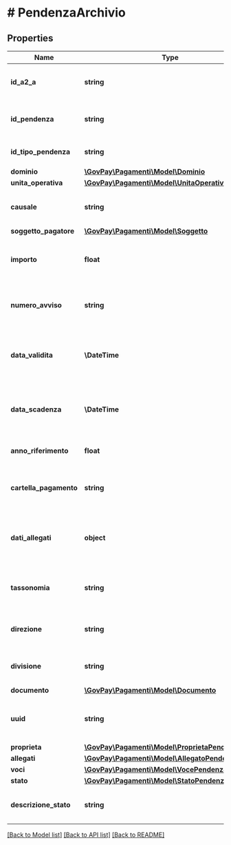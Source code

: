 # # PendenzaArchivio

## Properties

Name | Type | Description | Notes
------------ | ------------- | ------------- | -------------
**id_a2_a** | **string** | Identificativo dell&#39;applicativo chiamante in GovPay |
**id_pendenza** | **string** | Identificativo della pendenza nel gestionale proprietario |
**id_tipo_pendenza** | **string** | Identificativo della tipologia di pendenza | [optional]
**dominio** | [**\GovPay\Pagamenti\Model\Dominio**](Dominio.md) |  | [optional]
**unita_operativa** | [**\GovPay\Pagamenti\Model\UnitaOperativa**](UnitaOperativa.md) |  | [optional]
**causale** | **string** | Descrizione da inserire nell&#39;avviso di pagamento | [optional]
**soggetto_pagatore** | [**\GovPay\Pagamenti\Model\Soggetto**](Soggetto.md) |  | [optional]
**importo** | **float** | Importo della pendenza. Deve corrispondere alla somma delle singole voci. | [optional]
**numero_avviso** | **string** | Identificativo univoco versamento, assegnato se pagabile da psp | [optional]
**data_validita** | **\DateTime** | Data di validita dei dati della pendenza, decorsa la quale la pendenza può subire variazioni. | [optional]
**data_scadenza** | **\DateTime** | Data di scadenza della pendenza, decorsa la quale non è più pagabile. | [optional]
**anno_riferimento** | **float** | Anno di riferimento della pendenza | [optional]
**cartella_pagamento** | **string** | Identificativo della cartella di pagamento a cui afferisce la pendenza | [optional]
**dati_allegati** | **object** | Dati applicativi allegati dal gestionale secondo un formato proprietario. | [optional]
**tassonomia** | **string** | Macro categoria della pendenza secondo la classificazione del creditore | [optional]
**direzione** | **string** | Identificativo della direzione interna all&#39;ente creditore | [optional]
**divisione** | **string** | Identificativo della divisione interna all&#39;ente creditore | [optional]
**documento** | [**\GovPay\Pagamenti\Model\Documento**](Documento.md) |  | [optional]
**uuid** | **string** | Parametro di randomizzazione delle URL di pagamento statiche | [optional]
**proprieta** | [**\GovPay\Pagamenti\Model\ProprietaPendenza**](ProprietaPendenza.md) |  | [optional]
**allegati** | [**\GovPay\Pagamenti\Model\AllegatoPendenza[]**](AllegatoPendenza.md) |  | [optional]
**voci** | [**\GovPay\Pagamenti\Model\VocePendenzaPagata[]**](VocePendenzaPagata.md) |  | [optional]
**stato** | [**\GovPay\Pagamenti\Model\StatoPendenza**](StatoPendenza.md) |  |
**descrizione_stato** | **string** | Descrizione in dettaglio dello stato della pendenza. | [optional]

[[Back to Model list]](../../README.md#models) [[Back to API list]](../../README.md#endpoints) [[Back to README]](../../README.md)
